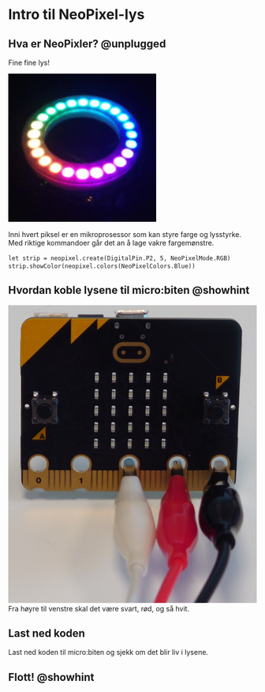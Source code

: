 # Intro til NeoPixel-lys

## Hva er NeoPixler? @unplugged

Fine fine lys!

![picture of neopixels](/.docs/static/tutorials/neopixelring.gif)

Inni hvert piksel er en mikroprosessor som kan styre farge og lysstyrke. 
Med riktige kommandoer går det an å lage vakre fargemønstre.

```template
let strip = neopixel.create(DigitalPin.P2, 5, NeoPixelMode.RGB)
strip.showColor(neopixel.colors(NeoPixelColors.Blue))
```

## Hvordan koble lysene til micro:biten @showhint

![picture of connecting wires](/.docs/static/tutorials/neopixel-ledninger.jpg)
Fra høyre til venstre skal det være svart, rød, og så hvit.


## Last ned koden

Last ned koden til micro:biten og sjekk om det blir liv i lysene.

## Flott! @showhint
<!---

// https://makecode.microbit.org/#tutorial:https://broccolisurprise.github.io/smarthus---neopixel-lys/

// Open this page at [https://broccolisurprise.github.io/smarthus---neopixel-lys/](https://broccolisurprise.github.io/smarthus---neopixel-lys/)

